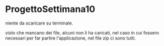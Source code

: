 # ProgettoSettimana10

niente da scaricare su terminale.

visto che mancano dei file, alcuni non li ha caricati, nel caso in cui fossero necessari per far partire l'applicazione, nel file zip ci sono tutti.
